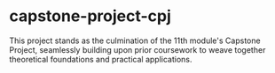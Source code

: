 # capstone-project-cpj
This project stands as the culmination of the 11th module's Capstone Project, seamlessly building upon prior coursework to weave together theoretical foundations and practical applications.
